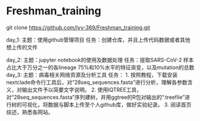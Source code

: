 # Freshman_training
git clone https://github.com/lyy-369/Freshman_training.git

day_1:
	主题：使用github管理项目
	任务：创建仓库，并且上传代码数据或者其他想上传的文件

day_2:
	主题：jupyter notebook的使用及数据处理
	任务：提取SARS-CoV-2 样本占比大于万分之一的各lineage 75%和10%水平的特征突变，以及mutation的总数
day_3:
	主题：病毒相关网络资源及分析工具
	任务：
	    1. 按照教程，下载安装nextclade命令行工具后，对“28seq_sequences.fasta”进行分析，理解各参数含义，对输出文件予以简要文字说明。
	    2. 使用IQTREE工具，对“28seq_sequences.fasta”序列建树，并用ggtree的R包对输出的“.treefile”进行树的可视化，将数据与脚本上传至个人github库，做好实验纪录。
	    3. 阅读首页综述，熟悉各网站。
